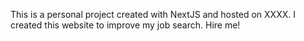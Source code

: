 This is a personal project created with NextJS and hosted on XXXX. I created this website to improve my job search. Hire me!

